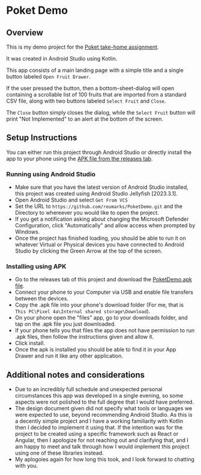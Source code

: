 # Poket Demo

## Overview
This is my demo project for the [Poket take-home assignment](https://github.com/poketapp/2024-summer-android).

It was created in Android Studio using Kotlin.

This app consists of a main landing page with a simple title and a single button labeled `Open Fruit Drawer`.

If the user pressed the button, then a bottom-sheet-dialog will open containing a scrollable list of 100 fruits that are imported from a standard CSV file, along with two buttons labeled `Select Fruit` and `Close`.

The `Close` button simply closes the dialog, while the `Select Fruit` button will print "Not Implemented" to an alert at the bottom of the screen.

## Setup Instructions
You can either run this project through Android Studio or directly install the app to your phone using the [APK file from the releases tab](https://github.com/reumarks/PoketDemo/releases/tag/Main).

### Running using Android Studio
- Make sure that you have the latest version of Android Studio installed, this project was created using Android Studio Jellyfish [2023.3.1]. 
- Open Android Studio and select `Get From VCS`
- Set the URL to `https://github.com/reumarks/PoketDemo.git` and the Directory to whereever you would like to open the project.
- If you get a notification asking about changing the Microsoft Defender Configuration, click "Automatically" and allow access when prompted by Windows.
- Once the project has finished loading, you should be able to run it on whatever Virtual or Physical devices you have connected to Android Studio by clicking the Green Arrow at the top of the screen.

### Installing using APK
- Go to the releases tab of this project and download the [PoketDemo.apk file](https://github.com/reumarks/PoketDemo/releases/tag/Main).
- Connect your phone to your Computer via USB and enable file transfers between the devices.
- Copy the .apk file into your phone's download folder (For me, that is `This PC\Pixel 4a\Internal shared storage\Download`).
- On your phone open the "files" app, go to your downloads folder, and tap on the .apk file you just downloaded.
- If your phone tells you that files the app does not have permission to run .apk files, then follow the instructions given and allow it.
- Click install.
- Once the apk is installed you should be able to find it in your App Drawer and run it like any other application.

## Additional notes and considerations
- Due to an incredibly full schedule and unexpected personal circumstances this app was developed in a single evening, so some aspects were not polished to the full degree that I would have preferred.
- The design document given did not specify what tools or languages we were expected to use, beyond recommending Android Studio. As this is a decently simple project and I have a working familiarity with Kotlin then I decided to implement it using that. If the intention was for the project to be created using a specific framework such as React or Angular, then I apologize for not reaching out and clarifying that, and I am happy to meet and talk through how I would implement this project using one of these libraries instead.
- My aplogoies again for how long this took, and I look forward to chatting with you.
